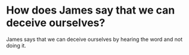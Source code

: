 # How does James say that we can deceive ourselves?

James says that we can deceive ourselves by hearing the word and not doing it.
